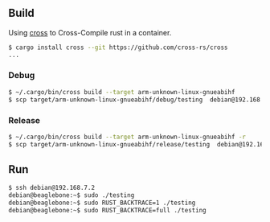

## Build

Using [cross](https://github.com/cross-rs/cross) to Cross-Compile rust in a container.

```bash
$ cargo install cross --git https://github.com/cross-rs/cross
...
```

### Debug

```bash
$ ~/.cargo/bin/cross build --target arm-unknown-linux-gnueabihf
$ scp target/arm-unknown-linux-gnueabihf/debug/testing  debian@192.168.7.2:/home/debian/
```

### Release

```bash
$ ~/.cargo/bin/cross build --target arm-unknown-linux-gnueabihf -r
$ scp target/arm-unknown-linux-gnueabihf/release/testing  debian@192.168.7.2:/home/debian/
```

## Run

```bash
$ ssh debian@192.168.7.2
debian@beaglebone:~$ sudo ./testing
debian@beaglebone:~$ sudo RUST_BACKTRACE=1 ./testing
debian@beaglebone:~$ sudo RUST_BACKTRACE=full ./testing
```
